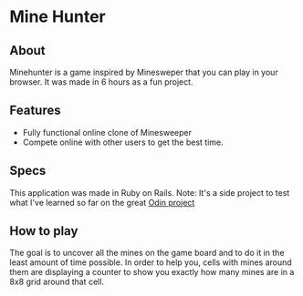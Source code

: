 # Mine Hunter

## About
Minehunter is a game inspired by Minesweper that you can play in your browser. It
was made in 6 hours as a fun project.

## Features
 * Fully functional online clone of Minesweeper
 * Compete online with other users to get the best time.

## Specs
This application was made in Ruby on Rails.
Note: It's a side project to test what I've learned so far on the great [Odin project](http://www.theodinproject.com/)

## How to play
The goal is to uncover all the mines on the game board and to do it in the least amount of time possible.
In order to help you, cells with mines around them are displaying a counter to show you exactly how many mines
are in a 8x8 grid around that cell.
